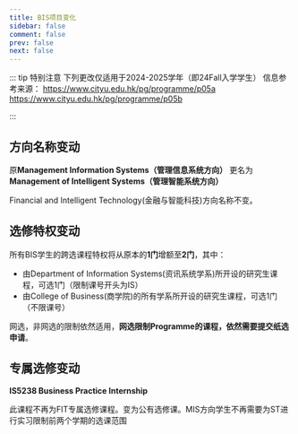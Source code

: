 ```yaml
---
title: BIS项目变化
sidebar: false
comment: false
prev: false
next: false
---
```


::: tip 特别注意
下列更改仅适用于2024-2025学年（即24Fall入学学生）
信息参考来源：
https://www.cityu.edu.hk/pg/programme/p05a
https://www.cityu.edu.hk/pg/programme/p05b


:::

## 方向名称变动

原**Management Information Systems（管理信息系统方向）** 更名为 **Management of Intelligent Systems（管理智能系统方向）**

Financial and Intelligent Technology(金融与智能科技)方向名称不变。

## 选修特权变动

所有BIS学生的跨选课程特权将从原本的**1门**增额至**2门**，其中：
- 由Department of Information Systems(资讯系统学系)所开设的研究生课程，可选1门（限制课号开头为IS）
- 由College of Business(商学院)的所有学系所开设的研究生课程，可选1门（不限课号）

网选，非网选的限制依然适用，**网选限制Programme的课程，依然需要提交纸选申请**。

## 专属选修变动

**IS5238 Business Practice Internship**

此课程不再为FIT专属选修课程。变为公有选修课。MIS方向学生不再需要为ST进行实习限制前两个学期的选课范围

